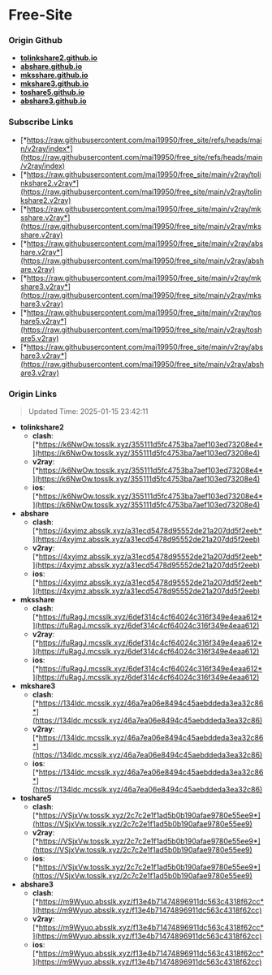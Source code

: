 # Free-Site

### Origin Github

- [**tolinkshare2.github.io**](https://github.com/tolinkshare2/tolinkshare2.github.io)
- [**abshare.github.io**](https://github.com/abshare/abshare.github.io)
- [**mksshare.github.io**](https://github.com/mksshare/mksshare.github.io)
- [**mkshare3.github.io**](https://github.com/mkshare3/mkshare3.github.io)
- [**toshare5.github.io**](https://github.com/toshare5/toshare5.github.io)
- [**abshare3.github.io**](https://github.com/abshare3/abshare3.github.io)

### Subscribe Links

- [*https://raw.githubusercontent.com/mai19950/free_site/refs/heads/main/v2ray/index*](https://raw.githubusercontent.com/mai19950/free_site/refs/heads/main/v2ray/index)
- [*https://raw.githubusercontent.com/mai19950/free_site/main/v2ray/tolinkshare2.v2ray*](https://raw.githubusercontent.com/mai19950/free_site/main/v2ray/tolinkshare2.v2ray)
- [*https://raw.githubusercontent.com/mai19950/free_site/main/v2ray/mksshare.v2ray*](https://raw.githubusercontent.com/mai19950/free_site/main/v2ray/mksshare.v2ray)
- [*https://raw.githubusercontent.com/mai19950/free_site/main/v2ray/abshare.v2ray*](https://raw.githubusercontent.com/mai19950/free_site/main/v2ray/abshare.v2ray)
- [*https://raw.githubusercontent.com/mai19950/free_site/main/v2ray/mkshare3.v2ray*](https://raw.githubusercontent.com/mai19950/free_site/main/v2ray/mkshare3.v2ray)
- [*https://raw.githubusercontent.com/mai19950/free_site/main/v2ray/toshare5.v2ray*](https://raw.githubusercontent.com/mai19950/free_site/main/v2ray/toshare5.v2ray)
- [*https://raw.githubusercontent.com/mai19950/free_site/main/v2ray/abshare3.v2ray*](https://raw.githubusercontent.com/mai19950/free_site/main/v2ray/abshare3.v2ray)

### Origin Links

> Updated Time: 2025-01-15 23:42:11

- **tolinkshare2**
  - **clash**: [*https://k6NwOw.tosslk.xyz/355111d5fc4753ba7aef103ed73208e4*](https://k6NwOw.tosslk.xyz/355111d5fc4753ba7aef103ed73208e4)
  - **v2ray**: [*https://k6NwOw.tosslk.xyz/355111d5fc4753ba7aef103ed73208e4*](https://k6NwOw.tosslk.xyz/355111d5fc4753ba7aef103ed73208e4)
  - **ios**: [*https://k6NwOw.tosslk.xyz/355111d5fc4753ba7aef103ed73208e4*](https://k6NwOw.tosslk.xyz/355111d5fc4753ba7aef103ed73208e4)
- **abshare**
  - **clash**: [*https://4xyjmz.absslk.xyz/a31ecd5478d95552de21a207dd5f2eeb*](https://4xyjmz.absslk.xyz/a31ecd5478d95552de21a207dd5f2eeb)
  - **v2ray**: [*https://4xyjmz.absslk.xyz/a31ecd5478d95552de21a207dd5f2eeb*](https://4xyjmz.absslk.xyz/a31ecd5478d95552de21a207dd5f2eeb)
  - **ios**: [*https://4xyjmz.absslk.xyz/a31ecd5478d95552de21a207dd5f2eeb*](https://4xyjmz.absslk.xyz/a31ecd5478d95552de21a207dd5f2eeb)
- **mksshare**
  - **clash**: [*https://fuRagJ.mcsslk.xyz/6def314c4cf64024c316f349e4eaa612*](https://fuRagJ.mcsslk.xyz/6def314c4cf64024c316f349e4eaa612)
  - **v2ray**: [*https://fuRagJ.mcsslk.xyz/6def314c4cf64024c316f349e4eaa612*](https://fuRagJ.mcsslk.xyz/6def314c4cf64024c316f349e4eaa612)
  - **ios**: [*https://fuRagJ.mcsslk.xyz/6def314c4cf64024c316f349e4eaa612*](https://fuRagJ.mcsslk.xyz/6def314c4cf64024c316f349e4eaa612)
- **mkshare3**
  - **clash**: [*https://134ldc.mcsslk.xyz/46a7ea06e8494c45aebddeda3ea32c86*](https://134ldc.mcsslk.xyz/46a7ea06e8494c45aebddeda3ea32c86)
  - **v2ray**: [*https://134ldc.mcsslk.xyz/46a7ea06e8494c45aebddeda3ea32c86*](https://134ldc.mcsslk.xyz/46a7ea06e8494c45aebddeda3ea32c86)
  - **ios**: [*https://134ldc.mcsslk.xyz/46a7ea06e8494c45aebddeda3ea32c86*](https://134ldc.mcsslk.xyz/46a7ea06e8494c45aebddeda3ea32c86)
- **toshare5**
  - **clash**: [*https://VSjxVw.tosslk.xyz/2c7c2e1f1ad5b0b190afae9780e55ee9*](https://VSjxVw.tosslk.xyz/2c7c2e1f1ad5b0b190afae9780e55ee9)
  - **v2ray**: [*https://VSjxVw.tosslk.xyz/2c7c2e1f1ad5b0b190afae9780e55ee9*](https://VSjxVw.tosslk.xyz/2c7c2e1f1ad5b0b190afae9780e55ee9)
  - **ios**: [*https://VSjxVw.tosslk.xyz/2c7c2e1f1ad5b0b190afae9780e55ee9*](https://VSjxVw.tosslk.xyz/2c7c2e1f1ad5b0b190afae9780e55ee9)
- **abshare3**
  - **clash**: [*https://m9Wyuo.absslk.xyz/f13e4b71474896911dc563c4318f62cc*](https://m9Wyuo.absslk.xyz/f13e4b71474896911dc563c4318f62cc)
  - **v2ray**: [*https://m9Wyuo.absslk.xyz/f13e4b71474896911dc563c4318f62cc*](https://m9Wyuo.absslk.xyz/f13e4b71474896911dc563c4318f62cc)
  - **ios**: [*https://m9Wyuo.absslk.xyz/f13e4b71474896911dc563c4318f62cc*](https://m9Wyuo.absslk.xyz/f13e4b71474896911dc563c4318f62cc)
